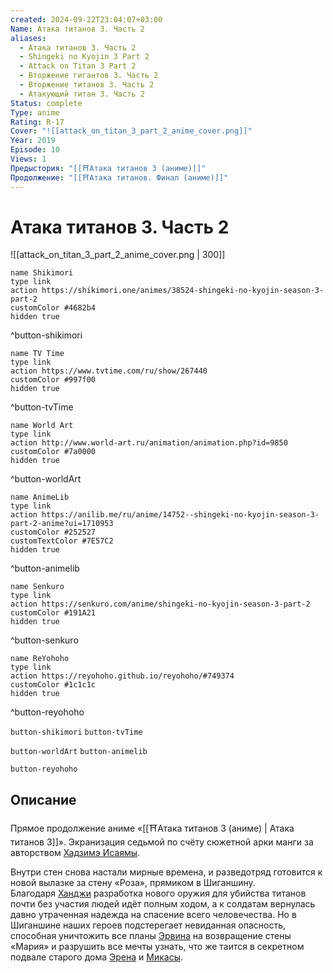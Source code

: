 ```yaml
---
created: 2024-09-22T23:04:07+03:00
Name: Атака титанов 3. Часть 2
aliases:
  - Атака титанов 3. Часть 2
  - Shingeki no Kyojin 3 Part 2
  - Attack on Titan 3 Part 2
  - Вторжение гигантов 3. Часть 2
  - Вторжение титанов 3. Часть 2
  - Атакующий титан 3. Часть 2
Status: complete
Type: anime
Rating: R-17
Cover: "![[attack_on_titan_3_part_2_anime_cover.png]]"
Year: 2019
Episode: 10
Views: 1
Предыстория: "[[⛩️Атака титанов 3 (аниме)]]"
Продолжение: "[[⛩️Атака титанов. Финал (аниме)]]"
---
```


# Атака титанов 3. Часть 2

![[attack_on_titan_3_part_2_anime_cover.png | 300]]

```button
name Shikimori
type link
action https://shikimori.one/animes/38524-shingeki-no-kyojin-season-3-part-2
customColor #4682b4
hidden true
```
^button-shikimori

```button
name TV Time
type link
action https://www.tvtime.com/ru/show/267440
customColor #997f00
hidden true
```
^button-tvTime

```button
name World Art
type link
action http://www.world-art.ru/animation/animation.php?id=9850
customColor #7a0000
hidden true
```
^button-worldArt

```button
name AnimeLib
type link
action https://anilib.me/ru/anime/14752--shingeki-no-kyojin-season-3-part-2-anime?ui=1710953
customColor #252527
customTextColor #7E57C2
hidden true
```
^button-animelib

```button
name Senkuro
type link
action https://senkuro.com/anime/shingeki-no-kyojin-season-3-part-2
customColor #191A21
hidden true
```
^button-senkuro

```button
name ReYohoho
type link
action https://reyohoho.github.io/reyohoho/#749374
customColor #1c1c1c
hidden true
```
^button-reyohoho



`button-shikimori` `button-tvTime`

`button-worldArt` `button-animelib`

`button-reyohoho`

## Описание

Прямое продолжение аниме «[[⛩️Атака титанов 3 (аниме) | Атака титанов 3]]». Экранизация седьмой по счёту сюжетной арки манги за авторством [Хадзимэ Исаямы](https://shikimori.one/people/11705-hajime-isayama).

Внутри стен снова настали мирные времена, и разведотряд готовится к новой вылазке за стену «Роза», прямиком в Шиганшину. Благодаря [Ханджи](https://shikimori.one/characters/71121-hange-zo) разработка нового оружия для убийства титанов почти без участия людей идёт полным ходом, а к солдатам вернулась давно утраченная надежда на спасение всего человечества. Но в Шиганшине наших героев подстерегает невиданная опасность, способная уничтожить все планы [Эрвина](https://shikimori.one/characters/46496-erwin-smith) на возвращение стены «Мария» и разрушить все мечты узнать, что же таится в секретном подвале старого дома [Эрена](https://shikimori.one/characters/40882-eren-yeager) и [Микасы](https://shikimori.one/characters/40881-mikasa-ackerman).
